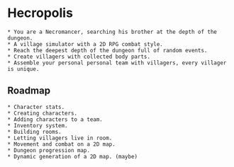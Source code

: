 Hecropolis
==========

	* You are a Necromancer, searching his brother at the depth of the dungeon.
	* A village simulator with a 2D RPG combat style.
	* Reach the deepest depth of the dungeon full of random events.
	* Create villagers with collected body parts.
	* Assemble your personal personal team with villagers, every villager is unique. 
	
Roadmap
-------

	* Character stats.
	* Creating characters.
	* Adding characters to a team.
	* Inventory system.
	* Building rooms.
	* Letting villagers live in room.
	* Movement and combat on a 2D map.
	* Dungeon progression map.
	* Dynamic generation of a 2D map. (maybe)
